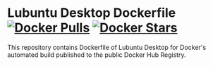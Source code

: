 # Lubuntu Desktop Dockerfile [![Docker Pulls](https://img.shields.io/docker/pulls/dockerzone/lubuntu-desktop.svg?style=flat)](https://registry.hub.docker.com/u/dockerzone/lubuntu-desktop/) [![Docker Stars](https://img.shields.io/docker/stars/atkrad/lubuntu-desktop.svg?style=flat)](https://registry.hub.docker.com/u/atkrad/lubuntu-desktop/)
This repository contains Dockerfile of Lubuntu Desktop for Docker's automated build published to the public Docker Hub Registry.
